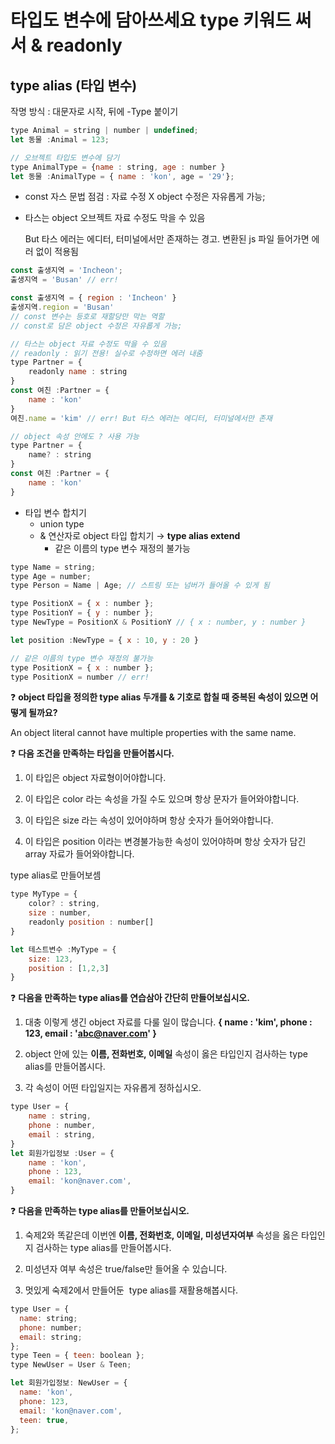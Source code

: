 # **타입도 변수에 담아쓰세요 type 키워드 써서 & readonly**

## **type alias (타입 변수)**

작명 방식 : 대문자로 시작, 뒤에 -Type 붙이기

```jsx
type Animal = string | number | undefined;
let 동물 :Animal = 123;

// 오브젝트 타입도 변수에 담기
type AnimalType = {name : string, age : number }
let 동물 :AnimalType = { name : 'kon', age = '29'};
```

- const 자스 문법 점검 : 자료 수정 X  object 수정은 자유롭게 가능;
- 타스는 object 오브젝트 자료 수정도 막을 수 있음
    
    But 타스 에러는 에디터, 터미널에서만 존재하는 경고. 변환된 js 파일 들어가면 에러 없이 적용됨
    

```jsx
const 출생지역 = 'Incheon';
출생지역 = 'Busan' // err!

const 출생지역 = { region : 'Incheon' }
출생지역.region = 'Busan' 
// const 변수는 등호로 재할당만 막는 역할
// const로 담은 object 수정은 자유롭게 가능;

// 타스는 object 자료 수정도 막을 수 있음
// readonly : 읽기 전용! 실수로 수정하면 에러 내줌
type Partner = { 
	readonly name : string 
}
const 여친 :Partner = {
	name : 'kon'
}
여친.name = 'kim' // err! But 타스 에러는 에디터, 터미널에서만 존재

// object 속성 안에도 ? 사용 가능
type Partner = { 
	name? : string 
}
const 여친 :Partner = {
	name : 'kon'
}
```

- 타입 변수 합치기
    - union type
    - & 연산자로 object 타입 합치기 → **type alias extend**
        - 같은 이름의 type 변수 재정의 불가능

```jsx
type Name = string;
type Age = number;
type Person = Name | Age; // 스트링 또는 넘버가 들어올 수 있게 됨

type PositionX = { x : number };
type PositionY = { y : number };
type NewType = PositionX & PositionY // { x : number, y : number }

let position :NewType = { x : 10, y : 20 }

// 같은 이름의 type 변수 재정의 불가능
type PositionX = { x : number };
type PositionX = number // err!
```

❓  **object 타입을 정의한 type alias 두개를 & 기호로 합칠 때 중복된 속성이 있으면 어떻게 될까요?**

An object literal cannot have multiple properties with the same name.

❓ **다음 조건을 만족하는 타입을 만들어봅시다.**

1. 이 타입은 object 자료형이어야합니다.

2. 이 타입은 color 라는 속성을 가질 수도 있으며 항상 문자가 들어와야합니다.

3. 이 타입은 size 라는 속성이 있어야하며 항상 숫자가 들어와야합니다.

4. 이 타입은 position 이라는 변경불가능한 속성이 있어야하며 항상 숫자가 담긴 array 자료가 들어와야합니다.

type alias로 만들어보셈

```jsx
type MyType = { 
	color? : string, 
	size : number, 
	readonly position : number[]
}

let 테스트변수 :MyType = {
	size: 123,
	position : [1,2,3]
}
```

❓ **다음을 만족하는 type alias를 연습삼아 간단히 만들어보십시오.**

1. 대충 이렇게 생긴 object 자료를 다룰 일이 많습니다. **{ name : 'kim', phone : 123, email : 'abc@naver.com' }**

2. object 안에 있는 **이름, 전화번호, 이메일** 속성이 옳은 타입인지 검사하는 type alias를 만들어봅시다.

3. 각 속성이 어떤 타입일지는 자유롭게 정하십시오.

```jsx
type User = {
	name : string,
	phone : number,
	email : string,
}
let 회원가입정보 :User = {
	name : 'kon',
	phone : 123,
	email: 'kon@naver.com',
}
```

❓ **다음을 만족하는 type alias를 만들어보십시오.**

1. 숙제2와 똑같은데 이번엔 **이름, 전화번호, 이메일, 미성년자여부** 속성을 옳은 타입인지 검사하는 type alias를 만들어봅시다.

2. 미성년자 여부 속성은 true/false만 들어올 수 있습니다.

3. 멋있게 숙제2에서 만들어둔  type alias를 재활용해봅시다.

```jsx
type User = {
  name: string;
  phone: number;
  email: string;
};
type Teen = { teen: boolean };
type NewUser = User & Teen;

let 회원가입정보: NewUser = {
  name: 'kon',
  phone: 123,
  email: 'kon@naver.com',
  teen: true,
};
```
